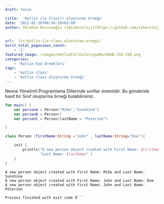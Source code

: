 ```yaml
---
draft: false

title:  'Kotlin ile Class() oluşturma örneği'
date: '2022-01-16T08:50:29+03:00'
author: İbrahim Korucuoğlu ([@siberoloji](https://github.com/siberoloji))
 
 
url:  /tr/kotlin-ile-class-olusturma-ornegi/
burst_total_pageviews_count:
    - '1'
featured_image: /images/KotlinFullColorLogoMarkRGB-250-250.png
categories:
    - 'Kotlin Kod Örnekleri'
tags:
    - 'kotlin class'
    - 'kotlin class oluşturma örneği'
---
```



Nesne Yönelimli Programlama Dillerinde sınıflar önemlidir. Bu gönderide basit bir Sınıf oluşturma örneği bulabilirsiniz.


```kotlin
fun main() {
    var personA = Person("Mike","Sunshine")
    var personB = Person()
    var personC = Person(lastName = "Peterson")

}

class Person (firstName:String ="John" , lastName:String="Doe"){

    init {
        println("A new person object created with First Name: $firstName and " +
                "Last Name: $lastName" )
    }
}
```


<!-- wp:code -->
<pre title="Sonuç" class="wp-block-code"><code lang="kotlin" class="language-kotlin">A new person object created with First Name: Mike and Last Name: Sunshine
A new person object created with First Name: John and Last Name: Doe
A new person object created with First Name: John and Last Name: Peterson

Process finished with exit code 0```
